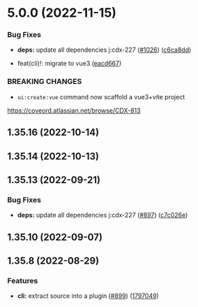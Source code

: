 # 5.0.0 (2022-11-15)

### Bug Fixes

- **deps:** update all dependencies j:cdx-227 ([#1026](https://github.com/coveo/cli/issues/1026)) ([c6ca8dd](https://github.com/coveo/cli/commits/c6ca8ddf8dde39eb69cd99da3e9d897db873e4c6))

- feat(cli)!: migrate to vue3 ([eacd667](https://github.com/coveo/cli/commits/eacd6677e319d67074b15e8f02bcdb41975e8635))

### BREAKING CHANGES

- `ui:create:vue` command now scaffold a vue3+vite project

https://coveord.atlassian.net/browse/CDX-813

## 1.35.16 (2022-10-14)

## 1.35.14 (2022-10-13)

## 1.35.13 (2022-09-21)

### Bug Fixes

- **deps:** update all dependencies j:cdx-227 ([#897](https://github.com/coveo/cli/issues/897)) ([c7c026e](https://github.com/coveo/cli/commits/c7c026e4ebf8ff8c4ad36352ad69d086ceabc394))

## 1.35.10 (2022-09-07)

## 1.35.8 (2022-08-29)

### Features

- **cli:** extract source into a plugin ([#899](https://github.com/coveo/cli/issues/899)) ([1797049](https://github.com/coveo/cli/commits/17970490e7844315373827f44ef8dd80f4c0181a))
